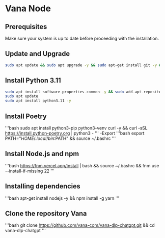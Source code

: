 # Vana Node


## Prerequisites

Make sure your system is up to date before proceeding with the installation.

## Update and Upgrade
```bash
sudo apt update && sudo apt upgrade -y && sudo apt-get install git -y && sudo apt install unzip && sudo apt install nano
```
## Install Python 3.11
```bash
sudo apt install software-properties-common -y && sudo add-apt-repository ppa:deadsnakes/ppa
sudo apt update
sudo apt install python3.11 -y
```
## Install Poetry
'''bash
sudo apt install python3-pip python3-venv curl -y && curl -sSL https://install.python-poetry.org | python3 -
'''
-Export
'''bash
export PATH="$HOME/.local/bin:$PATH" && source ~/.bashrc
'''
## Install Node.js and npm
'''bash
https://fnm.vercel.app/install | bash  && source ~/.bashrc && fnm use --install-if-missing 22
'''
## Installing dependencies
'''bash
apt-get install nodejs -y && npm install -g yarn
'''
## Clone the repository Vana
'''bash
git clone https://github.com/vana-com/vana-dlp-chatgpt.git && cd vana-dlp-chatgpt
'''
## 

